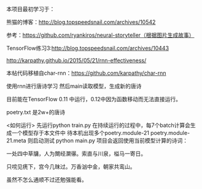 
本项目最初学习于：

熊猫的博客：http://blog.topspeedsnail.com/archives/10542

参考：https://github.com/ryankiros/neural-storyteller（根据图片生成故事）

TensorFlow练习3:http://blog.topspeedsnail.com/archives/10443

http://karpathy.github.io/2015/05/21/rnn-effectiveness/

本帖代码移植自char-rnn：https://github.com/karpathy/char-rnn

使用rnn进行唐诗学习
然后main读取模型，生成新的唐诗

目前能在TensorFlow 0.11 中运行，0.12中因为函数移动而无法直接运行。

poetry.txt
是2w+的唐诗

<如何运行>
先运行python train.py
在持续运行的过程中，每7个batch计算会生成一个模型存于本文件中
待本机出现多个poetry.module-21 poetry.module-21.meta 则启动测试
python main.py
项目会返回使用当前模型计算的诗词：

一处四中草牗，人为闎经灁忁。索直与川泉，榏马一寄日。

只唍见痜下，宫今几昩过。万香汹中金，朝家共鸾山。

虽然不怎么通顺不过还勉强能看。
